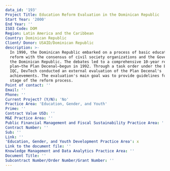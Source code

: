 ```yaml
---
data_id: '193'
Project Title: Education Reform Evaluation in the Dominican Republic
Start Year: '2000'
End Year: ''
ISO3 Code: DOM
Region: Latin America and the Caribbean
Country: Dominican Republic
Client/ Donor: USAID/Dominican Republic
description: >-
  In 1990, the Dominican Republic embarked on a process of basic education
  reform with the consensus of civil society organizations and the Government of
  the Dominican Republic. The debates led to a comprehensive 10-year reform
  plan—the Plan Decenal—begun in 1992. Through a task order under the Evaluation
  IQC, DevTech conducted an external evaluation of the Plan Decenal's
  achievements. The evaluation's main goal was to provide guidelines for a new
  stage of the reform process.
Point of contact: ''
Email: ''
Phone: ''
Current Project? (Y/N): 'No'
Practice Area: 'Education, Gender, and Youth'
Prime: ''
Contract Value USD: ''
M&E Practice Area: ''
Public Financial Management and Fiscal Sustainability Practice Area: ''
Contract Number: ''
Sub: ''
Link: ''
'Education, Gender, and Youth Development Practice Area': x
Link to the document file: ''
Knowledge Management and Data Analytics Practice Area: ''
Document Title: ''
Subcontract Number/Order Number/Grant Number: ''
---
```

